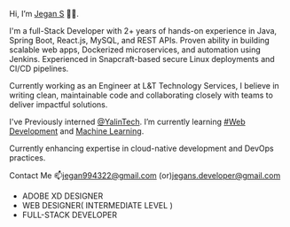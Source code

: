Hi, I’m [Jegan S](https://github.com/JeganS21/) 👋🏻.  

I'm a full-Stack Developer with 2+ years of hands-on experience in Java, Spring Boot, React.js, MySQL, and REST APIs. Proven ability in building scalable web apps, Dockerized microservices, and automation using Jenkins. Experienced in Snapcraft-based secure Linux deployments and CI/CD pipelines. 

Currently working as an Engineer at L&T Technology Services, I believe in writing clean, maintainable code and collaborating closely with teams to deliver impactful solutions.

I've Previously interned [@YalinTech](https://www.yalin.tech/).
I’m currently learning [#Web Development]() and [Machine Learning]().  

Currently enhancing expertise in cloud-native development and DevOps practices.

Contact Me 📫<a href="jegan994322@gmail.com">jegan994322@gmail.com</a> 
(or)<a href="jegans.developer@gmail.com">jegans.developer@gmail.com</a>
- ADOBE XD DESIGNER
- WEB DESIGNER( INTERMEDIATE LEVEL )
- FULL-STACK DEVELOPER
